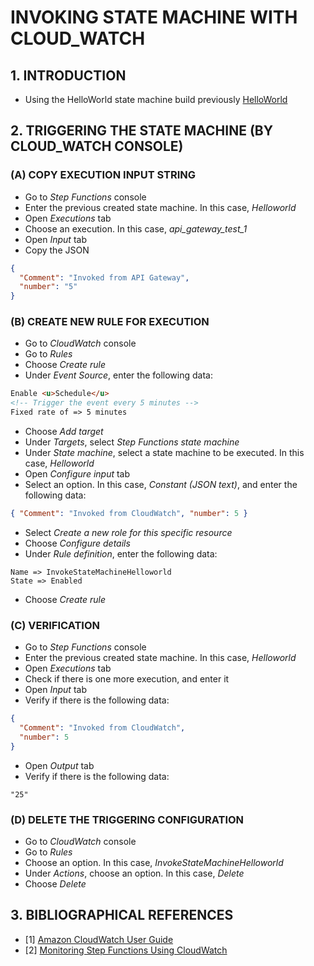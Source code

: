 # INVOKING STATE MACHINE WITH CLOUD_WATCH

## 1. INTRODUCTION

- Using the HelloWorld state machine build previously 
[HelloWorld](../Projects/taskStateStepFunctions/)

## 2. TRIGGERING THE STATE MACHINE (BY CLOUD_WATCH CONSOLE)

### (A) COPY EXECUTION INPUT STRING

- Go to *Step Functions* console
- Enter the previous created state machine. In this case, *Helloworld*
- Open *Executions* tab
- Choose an execution. In this case, *api_gateway_test_1*
- Open *Input* tab
- Copy the JSON
```json
{
  "Comment": "Invoked from API Gateway",
  "number": "5"
}
```

### (B) CREATE NEW RULE FOR EXECUTION

- Go to *CloudWatch* console
- Go to *Rules*
- Choose *Create rule*
- Under *Event Source*, enter the following data:
```html
Enable <u>Schedule</u>
<!-- Trigger the event every 5 minutes -->
Fixed rate of => 5 minutes
```

- Choose *Add target*
- Under *Targets*, select *Step Functions state machine*
- Under *State machine*, select a state machine to be executed. In this case, *Helloworld*
- Open *Configure input* tab
- Select an option. In this case, *Constant (JSON text)*, and enter the following data:
```json
{ "Comment": "Invoked from CloudWatch", "number": 5 }
```

- Select *Create a new role for this specific resource*
- Choose *Configure details*
- Under *Rule definition*, enter the following data:
```
Name => InvokeStateMachineHelloworld
State => Enabled
```

- Choose *Create rule*

### (C) VERIFICATION

- Go to *Step Functions* console
- Enter the previous created state machine. In this case, *Helloworld*
- Open *Executions* tab
- Check if there is one more execution, and enter it
- Open *Input* tab
- Verify if there is the following data:
```json
{
  "Comment": "Invoked from CloudWatch",
  "number": 5
}
```

- Open *Output* tab
- Verify if there is the following data:
```
"25"
```

### (D) DELETE THE TRIGGERING CONFIGURATION

- Go to *CloudWatch* console
- Go to *Rules*
- Choose an option. In this case, *InvokeStateMachineHelloworld*
- Under *Actions*, choose an option. In this case, *Delete*
- Choose *Delete*

## 3. BIBLIOGRAPHICAL REFERENCES

- [1] [Amazon CloudWatch User Guide](https://docs.aws.amazon.com/AmazonCloudWatch/latest/monitoring/WhatIsCloudWatch.html)
- [2] [Monitoring Step Functions Using CloudWatch](https://docs.aws.amazon.com/step-functions/latest/dg/procedure-cw-metrics.html)

